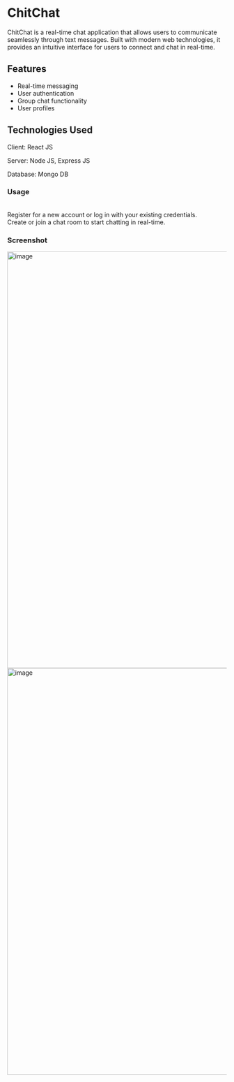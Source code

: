 # ChitChat

ChitChat is a real-time chat application that allows users to communicate seamlessly through text messages. Built with modern web technologies, it provides an intuitive interface for users to connect and chat in real-time.

## Features

- Real-time messaging
- User authentication
- Group chat functionality
- User profiles
## Technologies Used

Client: React JS

Server: Node JS, Express JS

Database: Mongo DB


<h3>Usage</h3>
</br>
Register for a new account or log in with your existing credentials.</br>
Create or join a chat room to start chatting in real-time.

<h3>Screenshot</h3>

<img width="954" alt="image" src="https://github.com/user-attachments/assets/e24f5e30-64db-43b4-87ff-6ef4680a503a">
<img width="932" alt="image" src="https://github.com/user-attachments/assets/4aa87ef4-a974-4ce9-b30c-85882407cf2e">




